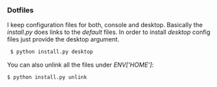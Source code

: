 ### Dotfiles

I keep configuration files for both, console and desktop. Basically the _install.py_  does links to the _default_ files. In order to install _desktop_ config files just provide the desktop argument.

```bash
 $ python install.py desktop
```

You can also unlink all the files under _ENV['HOME']_:
```bash
$ python install.py unlink
```

